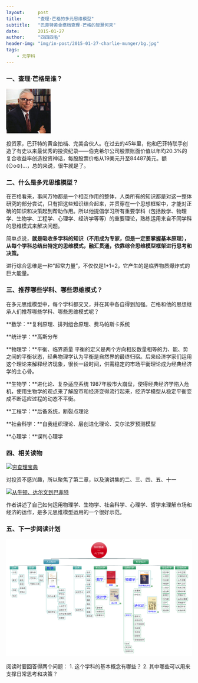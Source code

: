 ```yaml
---
layout:     post
title:      "查理·芒格的多元思维模型"
subtitle:   "巴菲特黄金搭档查理·芒格的智慧何来"
date:       2015-01-27
author:     "四四四毛"
header-img: "img/in-post/2015-01-27-charlie-munger/bg.jpg"
tags:
    - 元学科
---
```




### 一、查理·芒格是谁？

![查理·芒格](/img/in-post/2015-01-27-charlie-munger/1.png)

投资家，巴菲特的黄金拍档、完美合伙人。在过去的45年里，他和巴菲特联手创造了有史以来最优秀的投资纪录——伯克希尔公司股票账面价值以年均20.3%的复合收益率创造投资神话，每股股票价格从19美元升至84487美元。额(⊙o⊙)…，总的来说，很牛就是了。

### 二、什么是多元思维模型？
在芒格看来，事间万物都是一个相互作用的整体，人类所有的知识都是对这一整体研究的部分尝试，只有把这些知识结合起来，并贯穿在一个思想框架中，才能对正确的知识和决策起到帮助作用。所以他提倡学习所有重要学科（包括数学、物理学、生物学、工程学、心理学、经济学等等）的重要理论，熟练运用来自不同学科的思维模式来解决问题。

简单点说，**就是吸收多学科的知识（不用成为专家，但是一定要掌握基本原理），从每个学科总结出特定的思维模式，融汇贯通，依靠综合思维模型框架进行思考和决策。** 

进行综合思维是一种“超常力量”，不仅仅是1+1=2，它产生的是临界物质爆炸式的巨大能量。

### 三、推荐哪些学科、哪些思维模式？
在多元思维模型中，每个学科都交叉，并在其中各自得到加强。芒格和他的思想继承人们推荐哪些学科、哪些思维模式呢？

**数学：**复利原理、排列组合原理、费马帕斯卡系统

**统计学：**高斯分布

**物理学：**平衡、临界质量
平衡的定义是两个方向相反数量相等的力、能、势之间的平衡状态，经典物理学认为平衡是自然界的最终归宿。后来经济学家们运用这个理论来解释经济现象，很长一段时间，供需稳定的市场平衡理论成为经典经济学的主心骨。

**生物学：**进化论、复杂适应系统
1987年股市大崩盘，使得经典经济学陷入危机，使用生物学的观点来了解股市和经济变得流行起来，经济学模型从稳定平衡变成不断适应过程的动态不平衡。

**工程学：**后备系统，断裂点理论

**社会科学：**自我组织理论、层创进化理论、艾尔法罗预测模型

**心理学：**误判心理学


### 四、相关读物

[![穷查理宝典](http://img5.douban.com/mpic/s4532008.jpg)](http://book.douban.com/subject/5346110/ "穷查理宝典")

对投资不感兴趣，所以聚焦了第二章，以及演讲集的二、三、四、五、十一


[![从牛顿、达尔文到巴菲特](http://img5.douban.com/mpic/s3020677.jpg)](http://book.douban.com/subject/1022739/ "从牛顿、达尔文到巴菲特")

作者讲述了自己如何运用物理学、生物学、社会科学、心理学、哲学来理解市场和经济的运作，是多元思维模型运用的一个很好示范。

### 五、下一步阅读计划
![知识图谱-入门书籍](/img/in-post/2015-01-27-charlie-munger/2.png)

阅读时要回答得两个问题：
1. 这个学科的基本概念有哪些？
2. 其中哪些可以用来支撑日常思考和决策？